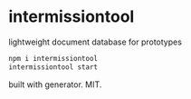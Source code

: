 # intermissiontool

lightweight document database for prototypes

```bash
npm i intermissiontool
intermissiontool start
```

built with generator. MIT.
